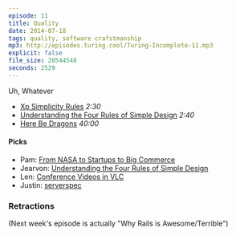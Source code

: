 ```yaml
---
episode: 11
title: Quality
date: 2014-07-18
tags: quality, software crafstmanship
mp3: http://episodes.turing.cool/Turing-Incomplete-11.mp3
explicit: false
file_size: 28544548
seconds: 2529
---
```


Uh, Whatever

* [Xp Simplicity Rules](http://c2.com/cgi/wiki?XpSimplicityRules) *2:30*
* [Understanding the Four Rules of Simple Design](https://leanpub.com/4rulesofsimpledesign) *2:40*
* [Here Be Dragons](http://www.kytrinyx.com/talks/here-be-dragons) *40:00*

#### Picks

* Pam: [From NASA to Startups to Big Commerce](http://www.slideshare.net/pydanny/building-maintainableprojectswharton)
* Jearvon: [Understanding the Four Rules of Simple Design](https://leanpub.com/4rulesofsimpledesign)
* Len: [Conference Videos in VLC](http://rg3.github.io/youtube-dl/)
* Justin: [serverspec](https://github.com/serverspec/serverspec)

### Retractions

(Next week's episode is actually "Why Rails is Awesome/Terrible")
